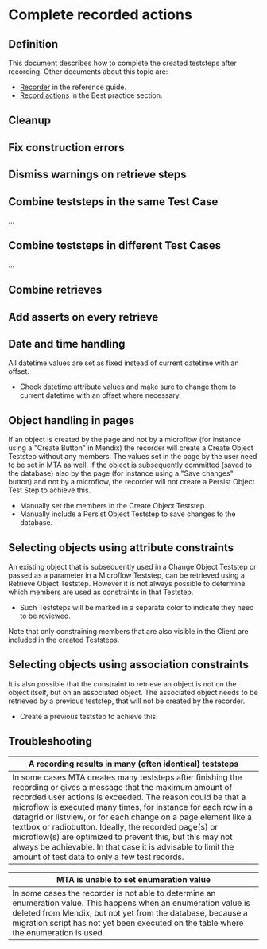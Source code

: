 # Complete recorded actions

## Definition

This document describes how to complete the created teststeps after recording.
Other documents about this topic are:
- [Recorder](../refguide/recording) in the reference guide.
- [Record actions](../bestpractice/record-actions) in the Best practice section.


## Cleanup 



## Fix construction errors


## Dismiss warnings on retrieve steps


## Combine teststeps in the same Test Case

...

## Combine teststeps in different Test Cases

...


## Combine retrieves

## Add asserts on every retrieve

## Date and time handling

All datetime values are set as fixed instead of current datetime with an offset.
- Check datetime attribute values and make sure to change them to current datetime with an offset where necessary. 

## Object handling in pages

If an object is created by the page and not by a microflow (for instance using a "Create Button" in Mendix) the recorder will create a Create Object Teststep without any members. The values set in the page by the user need to be set in MTA as well. If the object is subsequently committed (saved to the database) also by the page (for instance using a "Save changes" button) and not by a microflow, the recorder will not create a Persist Object Test Step to achieve this. 
- Manually set the members in the Create Object Teststep.
- Manually include a Persist Object Teststep to save changes to the database.

## Selecting objects using attribute constraints

An existing object that is subsequently used in a Change Object Teststep or passed as a parameter in a Microflow Teststep, can be retrieved using a Retrieve Object Teststep. However it is not always possible to determine which members are used as constraints in that Teststep. 
- Such Teststeps will be marked in a separate color to indicate they need to be reviewed.

Note that only constraining members that are also visible in the Client are included in the created Teststeps.

## Selecting objects using association constraints

It is also possible that the constraint to retrieve an object is not on the object itself, but on an associated object. The associated object needs to be retrieved by a previous teststep, that will not be created by the recorder.
 
- Create a previous teststep to achieve this.


## Troubleshooting

| A recording results in many (often identical) teststeps | 
| ----------- | 
| In some cases MTA creates many teststeps after finishing the recording or gives a message that the maximum amount of recorded user actions is exceeded. The reason could be that a microflow is executed many times, for instance for each row in a datagrid or listview, or for each change on a page element like a textbox or radiobutton. Ideally, the recorded page(s) or microflow(s) are optimized to prevent this, but this may not always be achievable. In that case it is advisable to limit the amount of test data to only a few test records. | 


| MTA is unable to set enumeration value | 
| ----------- | 
| In some cases the recorder is not able to determine an enumeration value. This happens when an enumeration value is deleted from Mendix, but not yet from the database, because a migration script has not yet been executed on the table where the enumeration is used.  | 